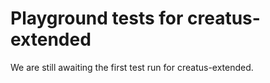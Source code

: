 # Playground tests for creatus-extended
We are still awaiting the first test run for creatus-extended.
